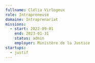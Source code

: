```yaml
---
fullname: Clélia Virlogeux 
role: Intrapreneuse 
domaine: Intraprenariat
missions:
  - start: 2022-09-01
    end: 2023-01-31
    status: admin
    employer: Ministère de la Justice 
startups:
  - justif
---
```


